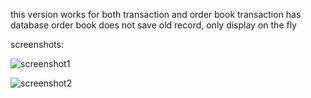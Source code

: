 this version works for both transaction and order book
transaction has database
order book does not save old record, only display on the fly

screenshots:

![screenshot1](https://github.com/ericcj24/bitstamp-api-android2/res/img/screenshot_1.png)

![screenshot2](https://github.com/ericcj24/bitstamp-api-android2/res/img/screenshot_2.png)
